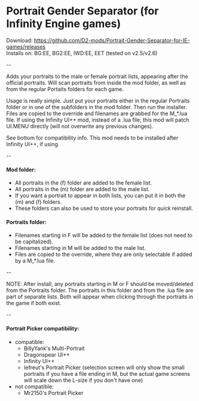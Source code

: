 # Portrait Gender Separator (for Infinity Engine games)
Download: https://github.com/D2-mods/Portrait-Gender-Separator-for-IE-games/releases  
Installs on: BG:EE, BG2:EE, IWD:EE, EET (tested on v2.5/v2.6)

--

Adds your portraits to the male or female portrait lists, appearing after the official portraits. Will scan portraits from inside the mod folder, as well as from the regular Portaits folders for each game.

Usage is really simple. Just put your portraits either in the regular Portraits folder or in one of the subfolders in the mod folder. Then run the installer. Files are copied to the override and filenames are grabbed for the M_\*.lua file. If using the Infinity UI++ mod, instead of a .lua file, this mod will patch UI.MENU directly (will not overwrite any previous changes).

See bottom for compatibility info. This mod needs to be installed after Infinity UI++, if using.

--

#### Mod folder:
- All portraits in the (f) folder are added to the female list.
- All portraits in the (m) folder are added to the male list.
- If you want a portrait to appear in both lists, you can put it in both the (m) and (f) folders.
- These folders can also be used to store your portraits for quick reinstall.

#### Portraits folder:
- Filenames starting in F will be added to the female list (does not need to be capitalized).
- Filenames starting in M will be added to the male list.
- Files are copied to the override, where they are only selectable if added by a M_\*.lua file.

--

NOTE: 
After install, any portraits starting in M or F should be moved/deleted from the Portraits folder.
The portraits in this folder and from the .lua file are part of separate lists.
Both will appear when clicking through the portraits in the game if both exist.

--

#### Portrait Picker compatibility:
- compatible:
	- BillyYank's Multi-Portrait
	- Dragonspear UI++
	- Infinity UI++
	- lefreut's Portrait Picker (selection screen will only show the small portraits if you have a file ending in M, but the actual game screens will scale down the L-size if you don't have one)
- not compatible:
	- Mr2150's Portrait Picker